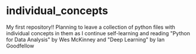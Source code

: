 # individual_concepts
My first repository!!
Planning to leave a collection of python files with individual concepts in them 
as I continue self-learning and reading "Python for Data Analysis" by Wes McKinney
and "Deep Learning" by Ian Goodfellow
